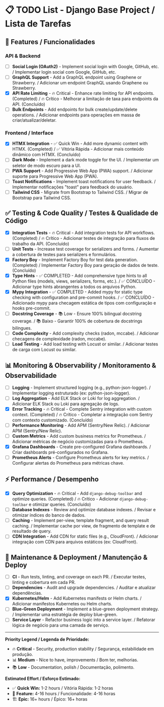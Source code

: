# 📋 TODO List - Django Base Project / Lista de Tarefas

## 🚀 Features / Funcionalidades

### API & Backend

- [ ] **Social Login (OAuth2)** - Implement social login with Google, GitHub,
      etc. / Implementar login social com Google, GitHub, etc.
- [ ] **GraphQL Support** - Add a GraphQL endpoint using Graphene or Strawberry.
      / Adicionar um endpoint GraphQL usando Graphene ou Strawberry.
- [x] **API Rate Limiting** - 🔥 Critical - Enhance rate limiting for API
      endpoints. (Completed) / 🔥 Crítico - Melhorar a limitação de taxa para
      endpoints da API. (Concluído)
- [ ] **Bulk Endpoints** - Add endpoints for bulk create/update/delete
      operations. / Adicionar endpoints para operações em massa de
      criar/atualizar/deletar.

### Frontend / Interface

- [x] **HTMX Integration** - ✅ Quick Win - Add more dynamic content with HTMX.
      (Completed) / ✅ Vitória Rápida - Adicionar mais conteúdo dinâmico com
      HTMX. (Concluído)
- [ ] **Dark Mode** - Implement a dark mode toggle for the UI. / Implementar um
      seletor de modo escuro para a UI.
- [ ] **PWA Support** - Add Progressive Web App (PWA) support. / Adicionar
      suporte para Progressive Web App (PWA).
- [ ] **Toast Notifications** - Implement toast notifications for user feedback.
      / Implementar notificações "toast" para feedback do usuário.
- [ ] **Tailwind CSS** - Migrate from Bootstrap to Tailwind CSS. / Migrar de
      Bootstrap para Tailwind CSS.

## ✅ Testing & Code Quality / Testes & Qualidade de Código

- [x] **Integration Tests** - 🔥 Critical - Add integration tests for API
      workflows. (Completed) / 🔥 Crítico - Adicionar testes de integração para
      fluxos de trabalho da API. (Concluído)
- [ ] **Unit Tests** - Increase test coverage for serializers and forms. /
      Aumentar a cobertura de testes para serializers e formulários.
- [x] **Factory Boy** - Implement Factory Boy for test data generation.
      (Completed) / Implementar Factory Boy para geração de dados de teste.
      (Concluído)
- [x] **Type Hints** - ✅ COMPLETED - Add comprehensive type hints to all Python
      files (models, views, serializers, forms, etc.). / ✅ CONCLUÍDO -
      Adicionar type hints abrangentes a todos os arquivos Python.
- [x] **Mypy Integration** - ✅ COMPLETED - Added mypy for static type checking
      with configuration and pre-commit hooks. / ✅ CONCLUÍDO - Adicionado mypy
      para checagem estática de tipos com configuração e hooks pre-commit.
- [ ] **Docstring Coverage** - 📚 Low - Ensure 100% bilingual docstring
      coverage. / 📚 Baixo - Garantir 100% de cobertura de docstrings bilíngues.
- [ ] **Code Complexity** - Add complexity checks (radon, mccabe). / Adicionar
      checagens de complexidade (radon, mccabe).
- [ ] **Load Testing** - Add load testing with Locust or similar. / Adicionar
      testes de carga com Locust ou similar.

## 📊 Monitoring & Observability / Monitoramento & Observabilidade

- [ ] **Logging** - Implement structured logging (e.g., python-json-logger). /
      Implementar logging estruturado (ex: python-json-logger).
- [ ] **Log Aggregation** - Add ELK Stack or Loki for log aggregation. /
      Adicionar ELK Stack ou Loki para agregação de logs.
- [x] **Error Tracking** - 🔥 Critical - Complete Sentry integration with custom
      context. (Completed) / 🔥 Crítico - Completar a integração com Sentry com
      contexto customizado. (Concluído)
- [ ] **Performance Monitoring** - Add APM (Sentry/New Relic). / Adicionar APM
      (Sentry/New Relic).
- [ ] **Custom Metrics** - Add custom business metrics for Prometheus. /
      Adicionar métricas de negócio customizadas para o Prometheus.
- [x] **Grafana Dashboards** - Create pre-configured Grafana dashboards. / Criar
      dashboards pré-configurados no Grafana.
- [ ] **Prometheus Alerts** - Configure Prometheus alerts for key metrics. /
      Configurar alertas do Prometheus para métricas chave.

## ⚡ Performance / Desempenho

- [x] **Query Optimization** - 🔥 Critical - Add `django-debug-toolbar` and
      optimize queries. (Completed) / 🔥 Crítico - Adicionar
      `django-debug-toolbar` e otimizar queries. (Concluído)
- [ ] **Database Indexes** - Review and optimize database indexes. / Revisar e
      otimizar índices do banco de dados.
- [ ] **Caching** - Implement per-view, template fragment, and query result
      caching. / Implementar cache por view, de fragmento de template e de
      resultado de query.
- [ ] **CDN Integration** - Add CDN for static files (e.g., CloudFront). /
      Adicionar integração com CDN para arquivos estáticos (ex: CloudFront).

## 🔧 Maintenance & Deployment / Manutenção & Deploy

- [ ] **CI** - Run tests, linting, and coverage on each PR. / Executar testes,
      linting e cobertura em cada PR.
- [ ] **Dependencies** - Audit and upgrade dependencies. / Auditar e atualizar
      dependências.
- [x] **Kubernetes/Helm** - Add Kubernetes manifests or Helm charts. / Adicionar
      manifestos Kubernetes ou Helm charts.
- [ ] **Blue-Green Deployment** - Implement a blue-green deployment strategy. /
      Implementar uma estratégia de deploy blue-green.
- [ ] **Service Layer** - Refactor business logic into a service layer. /
      Refatorar lógica de negócio para uma camada de serviço.

---

**Priority Legend / Legenda de Prioridade:**

- 🔥 **Critical** - Security, production stability / Segurança, estabilidade em
  produção.
- 📊 **Medium** - Nice to have, improvements / Bom ter, melhorias.
- 📚 **Low** - Documentation, polish / Documentação, polimento.

**Estimated Effort / Esforço Estimado:**

- ✅ **Quick Win:** 1-2 hours / Vitória Rápida: 1-2 horas
- 🚀 **Feature:** 4-16 hours / Funcionalidade: 4-16 horas
- 🏗️ **Epic:** 16+ hours / Épico: 16+ horas
